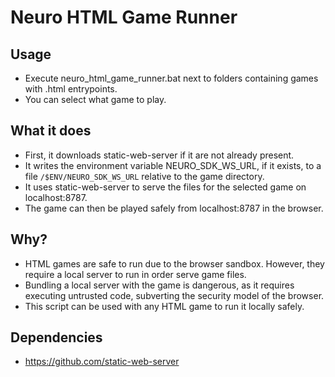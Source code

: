 # Neuro HTML Game Runner

## Usage
- Execute neuro_html_game_runner.bat next to folders containing games with .html entrypoints.
- You can select what game to play.

## What it does
- First, it downloads static-web-server if it are not already present.
- It writes the environment variable NEURO_SDK_WS_URL, if it exists, to a file `/$ENV/NEURO_SDK_WS_URL` relative to the game directory.
- It uses static-web-server to serve the files for the selected game on localhost:8787.
- The game can then be played safely from localhost:8787 in the browser.

## Why?
- HTML games are safe to run due to the browser sandbox. However, they require a local server to run in order serve game files.
- Bundling a local server with the game is dangerous, as it requires executing untrusted code, subverting the security model of the browser.
- This script can be used with any HTML game to run it locally safely.

## Dependencies
- https://github.com/static-web-server